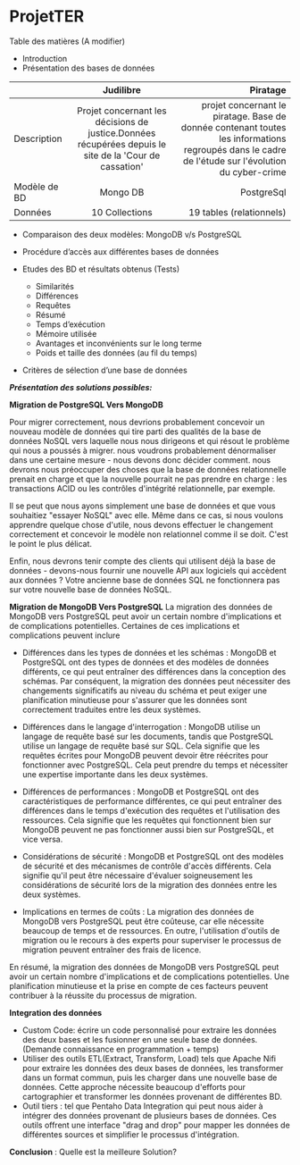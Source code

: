 # ProjetTER

Table des matières (A modifier)
* Introduction
* Présentation des bases de données

|    |     Judilibre       |  Piratage |
|----------|:-------------:|------:|
| Description |  Projet concernant les décisions de justice.Données récupérées depuis le site de la 'Cour de cassation'  | projet concernant le piratage. Base de donnée contenant toutes les informations regroupés dans le cadre de l'étude sur l'évolution du cyber-crime |
| Modèle de BD |    Mongo DB   |  PostgreSql  |
| Données | 10 Collections |    19 tables (relationnels) |

* Comparaison des deux modèles: MongoDB v/s PostgreSQL
* Procédure d’accès aux différentes bases de données 
* Etudes des BD et résultats obtenus (Tests)
  * Similarités
  * Différences
  * Requêtes
  * Résumé 
  * Temps d’exécution
  * Mémoire utilisée
  * Avantages et inconvénients sur le long terme
  * Poids et taille des données (au fil du temps)

* Critères de sélection d’une base de données

***Présentation des solutions possibles:***

**Migration de PostgreSQL Vers MongoDB**

Pour migrer correctement, nous devrions probablement concevoir un nouveau modèle de données qui tire parti des qualités de la base de données NoSQL vers laquelle nous nous dirigeons et qui résout le problème qui nous a poussés à migrer. nous voudrons probablement dénormaliser dans une certaine mesure - nous devons donc décider comment. nous devrons nous préoccuper des choses que la base de données relationnelle prenait en charge et que la nouvelle pourrait ne pas prendre en charge : les transactions ACID ou les contrôles d'intégrité relationnelle, par exemple.

Il se peut que nous ayons simplement une base de données et que vous souhaitiez "essayer NoSQL" avec elle. Même dans ce cas, si nous voulons apprendre quelque chose d'utile, nous devons effectuer le changement correctement et concevoir le modèle non relationnel comme il se doit. C'est le point le plus délicat.

Enfin, nous devrons tenir compte des clients qui utilisent déjà la base de données - devons-nous fournir une nouvelle API aux logiciels qui accèdent aux données ? Votre ancienne base de données SQL ne fonctionnera pas sur votre nouvelle base de données NoSQL.

**Migration de MongoDB Vers PostgreSQL**
La migration des données de MongoDB vers PostgreSQL peut avoir un certain nombre d'implications et de complications potentielles. Certaines de ces implications et complications peuvent inclure

* Différences dans les types de données et les schémas : MongoDB et PostgreSQL ont des types de données et des modèles de données différents, ce qui peut entraîner des différences dans la conception des schémas. Par conséquent, la migration des données peut nécessiter des changements significatifs au niveau du schéma et peut exiger une planification minutieuse pour s'assurer que les données sont correctement traduites entre les deux systèmes.

* Différences dans le langage d'interrogation : MongoDB utilise un langage de requête basé sur les documents, tandis que PostgreSQL utilise un langage de requête basé sur SQL. Cela signifie que les requêtes écrites pour MongoDB peuvent devoir être réécrites pour fonctionner avec PostgreSQL. Cela peut prendre du temps et nécessiter une expertise importante dans les deux systèmes.

* Différences de performances : MongoDB et PostgreSQL ont des caractéristiques de performance différentes, ce qui peut entraîner des différences dans le temps d'exécution des requêtes et l'utilisation des ressources. Cela signifie que les requêtes qui fonctionnent bien sur MongoDB peuvent ne pas fonctionner aussi bien sur PostgreSQL, et vice versa.

* Considérations de sécurité : MongoDB et PostgreSQL ont des modèles de sécurité et des mécanismes de contrôle d'accès différents. Cela signifie qu'il peut être nécessaire d'évaluer soigneusement les considérations de sécurité lors de la migration des données entre les deux systèmes.

* Implications en termes de coûts : La migration des données de MongoDB vers PostgreSQL peut être coûteuse, car elle nécessite beaucoup de temps et de ressources. En outre, l'utilisation d'outils de migration ou le recours à des experts pour superviser le processus de migration peuvent entraîner des frais de licence.

En résumé, la migration des données de MongoDB vers PostgreSQL peut avoir un certain nombre d'implications et de complications potentielles. Une planification minutieuse et la prise en compte de ces facteurs peuvent contribuer à la réussite du processus de migration.

**Integration des données**
* Custom Code: écrire un code personnalisé pour extraire les données des deux bases et les fusionner en une seule base de données. (Demande connaissance en programmation + temps)
* Utiliser des outils ETL(Extract, Transform, Load) tels que Apache Nifi pour extraire les données des deux bases de données, les transformer dans un format commun, puis les charger dans une nouvelle base de données. Cette approche nécessite beaucoup d'efforts pour cartographier et transformer les données provenant de différentes BD.
* Outil tiers : tel que Pentaho Data Integration qui peut nous aider à intégrer des données provenant de plusieurs bases de données. Ces outils offrent une interface "drag and drop" pour mapper les données de différentes sources et simplifier le processus d'intégration.

**Conclusion** : Quelle est la meilleure Solution?
